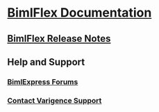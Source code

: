 # [BimlFlex Documentation](index.md)
## [BimlFlex Release Notes](bimlflex-release-notes.md)
## Help and Support
### [BimlExpress Forums](https://varigence.com/Forums?forumName=Biml)
### [Contact Varigence Support](https://varigence.com/Support)